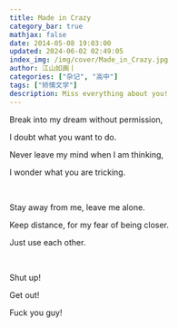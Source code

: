 ```yaml
---
title: Made in Crazy
category_bar: true
mathjax: false
date: 2014-05-08 19:03:00
updated: 2024-06-02 02:49:05
index_img: /img/cover/Made_in_Crazy.jpg
author: 江山如画丨
categories: ["杂记", "高中"]
tags: ["矫情文学"]
description: Miss everything about you!
---
```


Break into my dream without permission,

I doubt what you want to do.

Never leave my mind when I am thinking,

I wonder what you are tricking.

<br/>

Stay away from me, leave me alone.

Keep distance, for my fear of being closer.

Just use each other.

<br/>

Shut up!

Get out!

Fuck you guy!